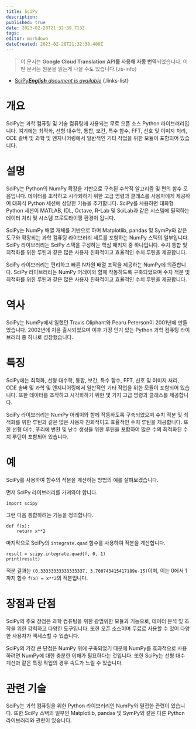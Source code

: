 ```yaml
---
title: SciPy
description: 
published: true
date: 2023-02-28T21:32:39.713Z
tags: 
editor: markdown
dateCreated: 2023-02-28T21:32:38.400Z
---
```


> 이 문서는 **Google Cloud Translation API를 사용해 자동 번역**되었습니다.
어떤 문서는 원문을 읽는게 나을 수도 있습니다.{.is-info}



- [SciPy***English** document is available*](/en/Knowledge-base/Dictionary/scipy)
{.links-list}


# 개요
SciPy는 과학 컴퓨팅 및 기술 컴퓨팅에 사용되는 무료 오픈 소스 Python 라이브러리입니다. 여기에는 최적화, 선형 대수학, 통합, 보간, 특수 함수, FFT, 신호 및 이미지 처리, ODE 솔버 및 과학 및 엔지니어링에서 일반적인 기타 작업을 위한 모듈이 포함되어 있습니다.

# 설명
SciPy는 Python의 NumPy 확장을 기반으로 구축된 수학적 알고리즘 및 편의 함수 모음입니다. 데이터를 조작하고 시각화하기 위한 고급 명령과 클래스를 사용자에게 제공하여 대화식 Python 세션에 상당한 기능을 추가합니다. SciPy를 사용하면 대화형 Python 세션이 MATLAB, IDL, Octave, R-Lab 및 SciLab과 같은 시스템에 필적하는 데이터 처리 및 시스템 프로토타이핑 환경이 됩니다.

SciPy는 NumPy 배열 개체를 기반으로 하며 Matplotlib, pandas 및 SymPy와 같은 도구와 확장되는 과학 컴퓨팅 라이브러리 세트를 포함하는 NumPy 스택의 일부입니다. SciPy 라이브러리는 SciPy 스택을 구성하는 핵심 패키지 중 하나입니다. 수치 통합 및 최적화를 위한 루틴과 같은 많은 사용자 친화적이고 효율적인 수치 루틴을 제공합니다.

SciPy 라이브러리는 편리하고 빠른 N차원 배열 조작을 제공하는 NumPy에 의존합니다. SciPy 라이브러리는 NumPy 어레이와 함께 작동하도록 구축되었으며 수치 적분 및 최적화를 위한 루틴과 같은 많은 사용자 친화적이고 효율적인 수치 루틴을 제공합니다.

# 역사
SciPy는 NumPy에서 일했던 Travis Oliphant와 Pearu Peterson이 2001년에 만들었습니다. 2002년에 처음 출시되었으며 이후 가장 인기 있는 Python 과학 컴퓨팅 라이브러리 중 하나로 성장했습니다.

# 특징
SciPy에는 최적화, 선형 대수학, 통합, 보간, 특수 함수, FFT, 신호 및 이미지 처리, ODE 솔버 및 과학 및 엔지니어링에서 일반적인 기타 작업을 위한 모듈이 포함되어 있습니다. 또한 데이터를 조작하고 시각화하기 위한 몇 가지 고급 명령과 클래스를 제공합니다.

SciPy 라이브러리는 NumPy 어레이와 함께 작동하도록 구축되었으며 수치 적분 및 최적화를 위한 루틴과 같은 많은 사용자 친화적이고 효율적인 수치 루틴을 제공합니다. 또한 선형 대수, 푸리에 변환 및 난수 생성을 위한 루틴을 포함하여 많은 수의 최적화된 수치 루틴이 포함되어 있습니다.

# 예
SciPy를 사용하여 함수의 적분을 계산하는 방법의 예를 살펴보겠습니다.

먼저 SciPy 라이브러리를 가져와야 합니다.

```
import scipy
```

그런 다음 통합하려는 기능을 정의합니다.

```
def f(x):
    return x**2
```

마지막으로 SciPy의 `integrate.quad` 함수를 사용하여 적분을 계산합니다.

```
result = scipy.integrate.quad(f, 0, 1)
print(result)
```

적분 결과는 `(0.33333333333333337, 3.700743415417189e-15)`이며, 이는 0에서 1까지 함수 `f(x) = x**2`의 적분입니다.

# 장점과 단점
SciPy의 주요 장점은 과학 컴퓨팅을 위한 광범위한 모듈과 기능으로, 데이터 분석 및 조작을 위한 강력하고 다양한 도구입니다. 또한 오픈 소스이며 무료로 사용할 수 있어 다양한 사용자가 액세스할 수 있습니다.

SciPy의 가장 큰 단점은 NumPy 위에 구축되었기 때문에 NumPy를 효과적으로 사용하려면 NumPy에 대한 충분한 이해가 필요하다는 것입니다. 또한 SciPy는 선형 대수 계산과 같은 특정 작업의 경우 속도가 느릴 수 있습니다.

# 관련 기술
SciPy는 과학 컴퓨팅을 위한 Python 라이브러리인 NumPy와 밀접한 관련이 있습니다. 또한 SciPy 스택의 일부인 Matplotlib, pandas 및 SymPy와 같은 다른 Python 라이브러리와 관련이 있습니다.